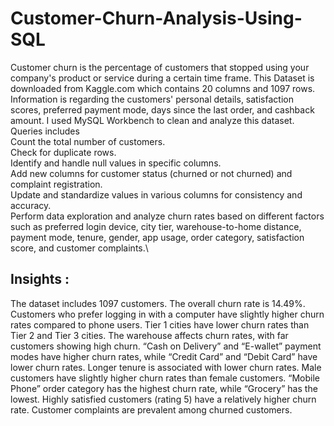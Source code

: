 # Customer-Churn-Analysis-Using-SQL
Customer churn is the percentage of customers that stopped using your company's product or service during a certain time frame. 
This Dataset is downloaded from Kaggle.com which contains 20 columns and 1097 rows.
Information is regarding the customers' personal details, satisfaction scores, preferred payment mode, days since the last order, and cashback amount.
I used MySQL Workbench to clean and analyze this dataset.\
Queries includes\
  Count the total number of customers.\
  Check for duplicate rows.\
  Identify and handle null values in specific columns.\
  Add new columns for customer status (churned or not churned) and complaint registration.\
  Update and standardize values in various columns for consistency and accuracy.\
  Perform data exploration and analyze churn rates based on different factors such as preferred login device, city tier, warehouse-to-home distance, payment mode, tenure, gender, app usage,
  order category, satisfaction score, and customer complaints.\
  
## Insights :
The dataset includes 1097 customers.
The overall churn rate is 14.49%.
Customers who prefer logging in with a computer have slightly higher churn rates compared to phone users.
Tier 1 cities have lower churn rates than Tier 2 and Tier 3 cities.
The warehouse affects churn rates, with far customers showing high churn.
“Cash on Delivery” and “E-wallet” payment modes have higher churn rates, while “Credit Card” and “Debit Card” have lower churn rates.
Longer tenure is associated with lower churn rates.
Male customers have slightly higher churn rates than female customers.
“Mobile Phone” order category has the highest churn rate, while “Grocery” has the lowest.
Highly satisfied customers (rating 5) have a relatively higher churn rate.
Customer complaints are prevalent among churned customers.
